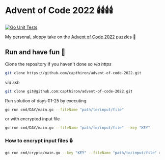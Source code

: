 # Advent of Code 2022 🕯️🕯️🕯️🕯️ 
[![Go Unit Tests](https://github.com/capthiron/advent-of-code-2022/actions/workflows/go.yml/badge.svg)](https://github.com/capthiron/advent-of-code-2022/actions/workflows/go.yml)

My personal, sloppy take on the [Advent of Code 2022](https://adventofcode.com/) puzzles 🫠

## Run and have fun 🦌

Clone the repository if you haven't done so
*via https*
```bash
git clone https://github.com/capthiron/advent-of-code-2022.git
```
*via ssh*
```bash
git clone git@github.com:capthiron/advent-of-code-2022.git
```

Run solution of days 01-25 by executing
```bash
go run cmd/DAY/main.go --fileName "path/to/input/file"
```

or with encrypted input file

```bash
go run cmd/DAY/main.go --fileName "path/to/input/file" --key "KEY"
```

### How to encrypt input files 🔒

```bash
go run cmd/crypto/main.go --key "KEY" --fileName "path/to/input/file" > <path/to/encoded/input/file>
```
